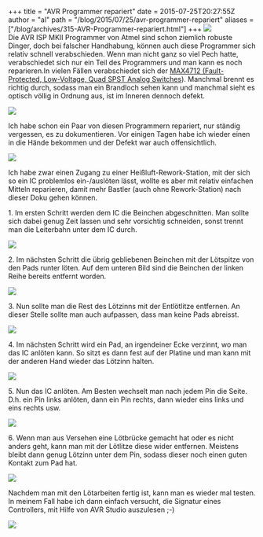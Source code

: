 +++
title = "AVR Programmer repariert"
date = 2015-07-25T20:27:55Z
author = "al"
path = "/blog/2015/07/25/avr-programmer-repariert"
aliases = ["/blog/archives/315-AVR-Programmer-repariert.html"]
+++
![](/media/AVR_ISP_MKII_Programmer_Reparieren_8.serendipityThumb.jpg)  
Die AVR ISP MKII Programmer von Atmel sind schon ziemlich robuste
Dinger, doch bei falscher Handhabung, können auch diese Programmer sich
relativ schnell verabschieden. Wenn man nicht ganz so viel Pech hatte,
verabschiedet sich nur ein Teil des Programmers und man kann es noch
reparieren.In vielen Fällen verabschiedet sich der [MAX4712
(Fault-Protected, Low-Voltage, Quad SPST Analog
Switches](https://datasheets.maximintegrated.com/en/ds/MAX4711-MAX4713.pdf)).
Manchmal brennt es richtig durch, sodass man ein Brandloch sehen kann
und manchmal sieht es optisch völlig in Ordnung aus, ist im Inneren
dennoch defekt.

![](/media/AVR_ISP_MKII_Programmer_Reparieren_2.serendipityThumb.jpg)

Ich habe schon ein Paar von diesen Programmern repariert, nur ständig
vergessen, es zu dokumentieren. Vor einigen Tagen habe ich wieder einen
in die Hände bekommen und der Defekt war auch offensichtlich.

![](/media/AVR_ISP_MKII_Programmer_Reparieren_3.serendipityThumb.jpg)

Ich habe zwar einen Zugang zu einer Heißluft-Rework-Station, mit der
sich so ein IC problemlos ein-/auslöten lässt, wollte es aber mit
relativ einfachen Mitteln reparieren, damit mehr Bastler (auch ohne
Rework-Station) nach dieser Doku gehen können.

1\. Im ersten Schritt werden dem IC die Beinchen abgeschnitten. Man
sollte sich dabei genug Zeit lassen und sehr vorsichtig schneiden, sonst
trennt man die Leiterbahn unter dem IC durch.

![](/media/AVR_ISP_MKII_Programmer_Reparieren_4.serendipityThumb.png)

2\. Im nächsten Schritt die übrig gebliebenen Beinchen mit der Lötspitze
von den Pads runter löten. Auf dem unteren Bild sind die Beinchen der
linken Reihe bereits entfernt worden.

![](/media/AVR_ISP_MKII_Programmer_Reparieren_5.serendipityThumb.png)

3\. Nun sollte man die Rest des Lötzinns mit der Entlötlitze entfernen.
An dieser Stelle sollte man auch aufpassen, dass man keine Pads
abreisst.

![](/media/AVR_ISP_MKII_Programmer_Reparieren_6.serendipityThumb.jpg)

4\. Im nächsten Schritt wird ein Pad, an irgendeiner Ecke verzinnt, wo
man das IC anlöten kann. So sitzt es dann fest auf der Platine und man
kann mit der anderen Hand wieder das Lötzinn halten.

![](/media/AVR_ISP_MKII_Programmer_Reparieren_7.serendipityThumb.jpg)

5\. Nun das IC anlöten. Am Besten wechselt man nach jedem Pin die Seite.
D.h. ein Pin links anlöten, dann ein Pin rechts, dann wieder eins links
und eins rechts usw.

![](/media/AVR_ISP_MKII_Programmer_Reparieren_8.serendipityThumb.jpg)

6\. Wenn man aus Versehen eine Lötbrücke gemacht hat oder es nicht anders
geht, kann man mit der Lötlitze diese wider entfernen. Meistens bleibt
dann genug Lötzinn unter dem Pin, sodass dieser noch einen guten Kontakt
zum Pad hat.

![](/media/AVR_ISP_MKII_Programmer_Reparieren_9.serendipityThumb.jpg)

Nachdem man mit den Lötarbeiten fertig ist, kann man es wieder mal
testen. In meinem Fall habe ich dann einfach versucht, die Signatur
eines Controllers, mit Hilfe von AVR Studio auszulesen ;-)

![](/media/AVR_ISP_MKII_Programmer_Reparieren_10.serendipityThumb.png)
